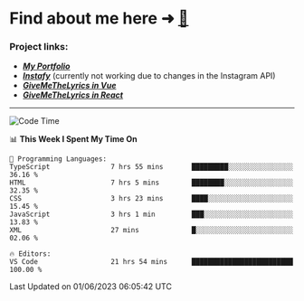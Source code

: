 # Find about me here ➜ [🧑](https://pauabella.dev)

### Project links:
- ***[My Portfolio](https://pauabella.dev)***
- ***[Instafy](https://instafy.me)*** (currently not working due to changes in the Instagram API)
- ***[GiveMeTheLyrics in Vue](https://lyrics.pauabella.dev)***
- ***[GiveMeTheLyrics in React](https://pauabella.dev/GiveMeTheLyrics)***

---
<!--START_SECTION:waka-->
![Code Time](http://img.shields.io/badge/Code%20Time-2%2C189%20hrs%2044%20mins-blue)

📊 **This Week I Spent My Time On** 

```text
💬 Programming Languages: 
TypeScript               7 hrs 55 mins       █████████░░░░░░░░░░░░░░░░   36.16 % 
HTML                     7 hrs 5 mins        ████████░░░░░░░░░░░░░░░░░   32.35 % 
CSS                      3 hrs 23 mins       ████░░░░░░░░░░░░░░░░░░░░░   15.45 % 
JavaScript               3 hrs 1 min         ███░░░░░░░░░░░░░░░░░░░░░░   13.83 % 
XML                      27 mins             █░░░░░░░░░░░░░░░░░░░░░░░░   02.06 % 

🔥 Editors: 
VS Code                  21 hrs 54 mins      █████████████████████████   100.00 % 
```


 Last Updated on 01/06/2023 06:05:42 UTC
<!--END_SECTION:waka-->
